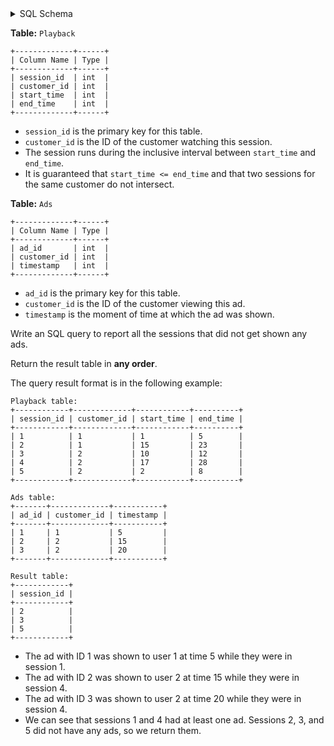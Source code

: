 <details>
<summary> SQL Schema</summary>

```sql
DROP TABLE IF EXISTS Playback;

CREATE TABLE IF NOT EXISTS
  Playback (session_id int,customer_id int,start_time int,end_time int);

INSERT INTO
  Playback (session_id, customer_id, start_time, end_time)
VALUES
  ('1', '1', '1', '5'),
  ('2', '1', '15', '23'),
  ('3', '2', '10', '12'),
  ('4', '2', '17', '28'),
  ('5', '2', '2', '8');


DROP TABLE IF EXISTS Ads;

CREATE TABLE IF NOT EXISTS
  Ads (ad_id int, customer_id int, timestamp int);

INSERT INTO
  Ads (ad_id, customer_id, timestamp)
VALUES
  ('1', '1', '5'),
  ('2', '2', '15'),
  ('3', '2', '20');
```

</details>

**Table:** `Playback`

```
+-------------+------+
| Column Name | Type |
+-------------+------+
| session_id  | int  |
| customer_id | int  |
| start_time  | int  |
| end_time    | int  |
+-------------+------+
```

- `session_id` is the primary key for this table.
- `customer_id` is the ID of the customer watching this session.
- The session runs during the inclusive interval between `start_time` and `end_time`.
- It is guaranteed that `start_time <= end_time` and that two sessions for the same customer do not intersect.

**Table:** `Ads`

```
+-------------+------+
| Column Name | Type |
+-------------+------+
| ad_id       | int  |
| customer_id | int  |
| timestamp   | int  |
+-------------+------+
```

- `ad_id` is the primary key for this table.
- `customer_id` is the ID of the customer viewing this ad.
- `timestamp` is the moment of time at which the ad was shown.

Write an SQL query to report all the sessions that did not get shown any ads.

Return the result table in **any order**.

The query result format is in the following example:

```
Playback table:
+------------+-------------+------------+----------+
| session_id | customer_id | start_time | end_time |
+------------+-------------+------------+----------+
| 1          | 1           | 1          | 5        |
| 2          | 1           | 15         | 23       |
| 3          | 2           | 10         | 12       |
| 4          | 2           | 17         | 28       |
| 5          | 2           | 2          | 8        |
+------------+-------------+------------+----------+

Ads table:
+-------+-------------+-----------+
| ad_id | customer_id | timestamp |
+-------+-------------+-----------+
| 1     | 1           | 5         |
| 2     | 2           | 15        |
| 3     | 2           | 20        |
+-------+-------------+-----------+

Result table:
+------------+
| session_id |
+------------+
| 2          |
| 3          |
| 5          |
+------------+
```

- The ad with ID 1 was shown to user 1 at time 5 while they were in session 1.
- The ad with ID 2 was shown to user 2 at time 15 while they were in session 4.
- The ad with ID 3 was shown to user 2 at time 20 while they were in session 4.
- We can see that sessions 1 and 4 had at least one ad. Sessions 2, 3, and 5 did not have any ads, so we return them.